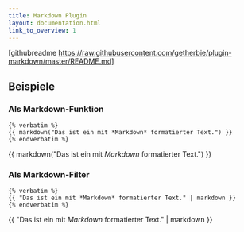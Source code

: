 ```yaml
---
title: Markdown Plugin
layout: documentation.html
link_to_overview: 1
---
```


[githubreadme https://raw.githubusercontent.com/getherbie/plugin-markdown/master/README.md]

## Beispiele

### Als Markdown-Funktion

    {% verbatim %}
    {{ markdown("Das ist ein mit *Markdown* formatierter Text.") }}
    {% endverbatim %}
    
{{ markdown("Das ist ein mit *Markdown* formatierter Text.") }}

### Als Markdown-Filter

    {% verbatim %}
    {{ "Das ist ein mit *Markdown* formatierter Text." | markdown }}
    {% endverbatim %}
    
{{ "Das ist ein mit *Markdown* formatierter Text." | markdown }}

